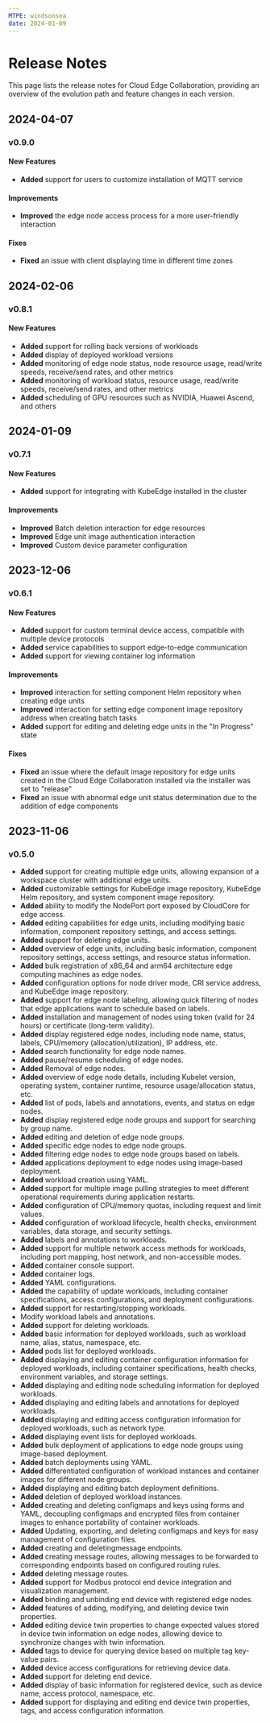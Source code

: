 ```yaml
---
MTPE: windsonsea
date: 2024-01-09
---
```


# Release Notes

This page lists the release notes for Cloud Edge Collaboration, providing an overview
of the evolution path and feature changes in each version.

## 2024-04-07

### v0.9.0

#### New Features

- **Added** support for users to customize installation of MQTT service

#### Improvements

- **Improved** the edge node access process for a more user-friendly interaction

#### Fixes

- **Fixed** an issue with client displaying time in different time zones

## 2024-02-06

### v0.8.1

#### New Features

- **Added** support for rolling back versions of workloads
- **Added** display of deployed workload versions
- **Added** monitoring of edge node status, node resource usage, read/write speeds, receive/send rates, and other metrics
- **Added** monitoring of workload status, resource usage, read/write speeds, receive/send rates, and other metrics
- **Added** scheduling of GPU resources such as NVIDIA, Huawei Ascend, and others

## 2024-01-09

### v0.7.1

#### New Features

- **Added** support for integrating with KubeEdge installed in the cluster

#### Improvements

- **Improved** Batch deletion interaction for edge resources
- **Improved** Edge unit image authentication interaction
- **Improved** Custom device parameter configuration

## 2023-12-06

### v0.6.1

#### New Features

- **Added** support for custom terminal device access, compatible with multiple device protocols
- **Added** service capabilities to support edge-to-edge communication
- **Added** support for viewing container log information

#### Improvements

- **Improved** interaction for setting component Helm repository when creating edge units
- **Improved** interaction for setting edge component image repository address when creating batch tasks
- **Added** support for editing and deleting edge units in the "In Progress" state

#### Fixes

- **Fixed** an issue where the default image repository for edge units created in the Cloud Edge Collaboration installed via the installer was set to "release"
- **Fixed** an issue with abnormal edge unit status determination due to the addition of edge components

## 2023-11-06

### v0.5.0

- **Added** support for creating multiple edge units, allowing expansion of a workspace cluster with additional edge units.
- **Added** customizable settings for KubeEdge image repository, KubeEdge Helm repository, and system component image repository.
- **Added** ability to modify the NodePort port exposed by CloudCore for edge access.
- **Added** editing capabilities for edge units, including modifying basic information, component repository settings, and access settings.
- **Added** support for deleting edge units.
- **Added** overview of edge units, including basic information, component repository settings, access settings, and resource status information.
- **Added** bulk registration of x86_64 and arm64 architecture edge computing machines as edge nodes.
- **Added** configuration options for node driver mode, CRI service address, and KubeEdge image repository.
- **Added** support for edge node labeling, allowing quick filtering of nodes that edge applications want to schedule based on labels.
- **Added** installation and management of nodes using token (valid for 24 hours) or certificate (long-term validity).
- **Added** display registered edge nodes, including node name, status, labels, CPU/memory (allocation/utilization), IP address, etc.
- **Added** search functionality for edge node names.
- **Added** pause/resume scheduling of edge nodes.
- **Added** Removal of edge nodes.
- **Added** overview of edge node details, including Kubelet version, operating system, container runtime, resource usage/allocation status, etc.
- **Added** list of pods, labels and annotations, events, and status on edge nodes.
- **Added** display registered edge node groups and support for searching by group name.
- **Added** editing and deletion of edge node groups.
- **Added** specific edge nodes to edge node groups.
- **Added** filtering edge nodes to edge node groups based on labels.
- **Added** applications deployment to edge nodes using image-based deployment.
- **Added** workload creation using YAML.
- **Added** support for multiple image pulling strategies to meet different operational requirements
  during application restarts.
- **Added** configuration of CPU/memory quotas, including request and limit values.
- **Added** configuration of workload lifecycle, health checks, environment variables, data storage,
  and security settings.
- **Added** labels and annotations to workloads.
- **Added** support for multiple network access methods for workloads, including port mapping, host network,
  and non-accessible modes.
- **Added** container console support.
- **Added** container logs.
- **Added** YAML configurations.
- **Added** the capability of update workloads, including container specifications, access configurations,
  and deployment configurations.
- **Added** support for restarting/stopping workloads.
- Modify workload labels and annotations.
- **Added** support for deleting workloads.
- **Added**  basic information for deployed workloads, such as workload name, alias, status, namespace, etc.
- **Added** pods list for deployed workloads.
- **Added** displaying and editing container configuration information for deployed workloads,
  including container specifications, health checks, environment variables, and storage settings.
- **Added** displaying and editing node scheduling information for deployed workloads.
- **Added** displaying and editing labels and annotations for deployed workloads.
- **Added** displaying and editing access configuration information for deployed workloads, such as network type.
- **Added** displaying event lists for deployed workloads.
- **Added** bulk deployment of applications to edge node groups using image-based deployment.
- **Added** batch deployments using YAML.
- **Added** differentiated configuration of workload instances and container images for different node groups.
- **Added** displaying and editing batch deployment definitions.
- **Added** deletion of deployed workload instances.
- **Added** creating and deleting configmaps and keys using forms and YAML, decoupling configmaps and
  encrypted files from container images to enhance portability of container workloads.
- **Added** Updating, exporting, and deleting configmaps and keys for easy management of configuration files.
- **Added** creating and deletingmessage endpoints.
- **Added** creating message routes, allowing messages to be forwarded to corresponding endpoints
  based on configured routing rules.
- **Added** deleting message routes.
- **Added** support for Modbus protocol end device integration and visualization management.
- **Added** binding and unbinding end device with registered edge nodes.
- **Added** features of adding, modifying, and deleting device twin properties.
- **Added** editing device twin properties to change expected values stored in device twin information
  on edge nodes, allowing device to synchronize changes with twin information.
- **Added** tags to device for querying device based on multiple tag key-value pairs.
- **Added** device access configurations for retrieving device data.
- **Added** support for deleting end device.
- **Added** display of basic information for registered device, such as device name, access protocol, namespace, etc.
- **Added** support for displaying and editing end device twin properties, tags, and access configuration information.
